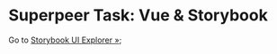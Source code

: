# Superpeer Task: Vue & Storybook

Go to [Storybook UI Explorer &raquo;](https://superpeer-task-vue-storybook.vercel.app/ui/);
